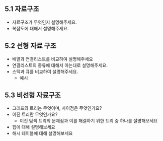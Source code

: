 ## 5.1 자료구조
- 자료구조가 무엇인지 설명해주세요.
- 복잡도에 대해서 설명해주세요.

## 5.2 선형 자료 구조
- 배열과 연결리스트를 비교하여 설명해주세요
- 연결리스트의 종류에 대해서 아는대로 설명해주세요.
- 스택과 큐를 비교하여 설명해주세요.
  - 예시

## 5.3 비선형 자료구조
- 그래프와 트리는 무엇이며, 차이점은 무엇인가요?
- 이진 트리란 무엇인가요?
  - 이진 탐색 트리의 문제점과 이를 해결하기 위한 트리 중 하나를 설명해보세요
- 힙에 대해 설명해보세요
- 해시 테이블에 대해 설명해보세요